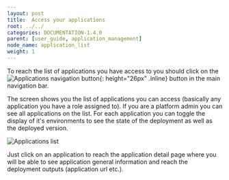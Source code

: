 ```yaml
---
layout: post
title:  Access your applications
root: ../../
categories: DOCUMENTATION-1.4.0
parent: [user_guide, application_management]
node_name: application_list
weight: 1
---
```


To reach the list of applications you have access to you should click on the ![Applications navigation button](../../images/1.4.0/user_guide/applications/app_menu.png){: height="26px" .inline} button in the main navigation bar.

The screen shows you the list of applications you can access (basically any application you have a role assigned to). If you are a platform admin you can see all applications on the list. For each application you can toggle the display of it's environments to see the state of the deployment as well as the deployed version.

![Applications list](../../images/1.4.0/user_guide/applications/application_list.png)

Just click on an application to reach the application detail page where you will be able to see application general information and reach the deployment outputs (application url etc.).
